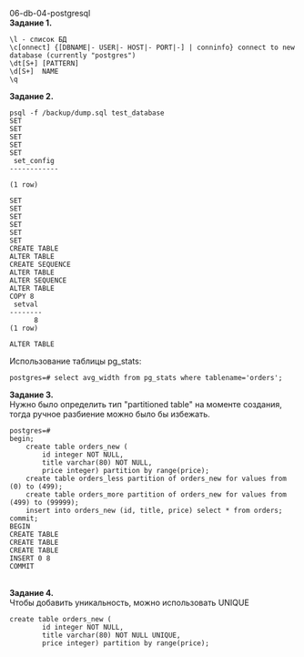 <a name="db1"></a> 06-db-04-postgresql<br>
<b>Задание 1. </b><br>
```
\l - список БД
\c[onnect] {[DBNAME|- USER|- HOST|- PORT|-] | conninfo} connect to new database (currently "postgres")
\dt[S+] [PATTERN] 
\d[S+]  NAME
\q
```
<b>Задание 2. </b> <br> 
```
psql -f /backup/dump.sql test_database
SET
SET
SET
SET
SET
 set_config 
------------
 
(1 row)

SET
SET
SET
SET
SET
SET
CREATE TABLE
ALTER TABLE
CREATE SEQUENCE
ALTER TABLE
ALTER SEQUENCE
ALTER TABLE
COPY 8
 setval 
--------
      8
(1 row)

ALTER TABLE
```
Использование таблицы pg_stats:
```
postgres=# select avg_width from pg_stats where tablename='orders';
```
<b>Задание 3. </b> <br>
Нужно было определить тип "partitioned table" на моменте создания, тогда ручное разбиение можно было бы избежать. 
```
postgres=# 
begin;
    create table orders_new (
        id integer NOT NULL,
        title varchar(80) NOT NULL,
        price integer) partition by range(price);
    create table orders_less partition of orders_new for values from (0) to (499);
    create table orders_more partition of orders_new for values from (499) to (99999);
    insert into orders_new (id, title, price) select * from orders;
commit;
BEGIN
CREATE TABLE
CREATE TABLE
CREATE TABLE
INSERT 0 8
COMMIT
```
<br><b>Задание 4. </b> <br>
Чтобы добавить уникальность, можно использовать UNIQUE 
```
create table orders_new (
        id integer NOT NULL,
        title varchar(80) NOT NULL UNIQUE,
        price integer) partition by range(price);
```
